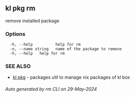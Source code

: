 ## kl pkg rm

remove installed package



### Options

```
  -h, --help          help for rm
  -n, --name string   name of the package to remove
  -h, --help   help for rm
```

### SEE ALSO

* [kl pkg](kl_pkg.md)  - packages util to manage nix packages of kl box

###### Auto generated by rm CLI on 29-May-2024
